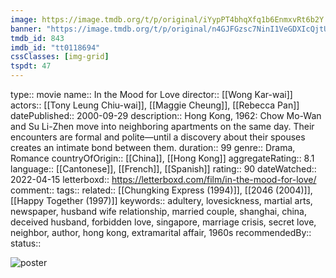 ```yaml
---
image: https://image.tmdb.org/t/p/original/iYypPT4bhqXfq1b6EnmxvRt6b2Y.jpg
banner: "https://image.tmdb.org/t/p/original/n4GJFGzsc7NinI1VeGDXIcQjtU2.jpg"
tmdb_id: 843
imdb_id: "tt0118694"
cssClasses: [img-grid]
tspdt: 47
---
```


type:: movie
name:: In the Mood for Love
director:: [[Wong Kar-wai]]
actors:: [[Tony Leung Chiu-wai]], [[Maggie Cheung]], [[Rebecca Pan]]
datePublished:: 2000-09-29
description:: Hong Kong, 1962: Chow Mo-Wan and Su Li-Zhen move into neighboring apartments on the same day. Their encounters are formal and polite—until a discovery about their spouses creates an intimate bond between them.
duration:: 99
genre:: Drama, Romance
countryOfOrigin:: [[China]], [[Hong Kong]]
aggregateRating:: 8.1
language:: [[Cantonese]], [[French]], [[Spanish]]
rating:: 90
dateWatched:: 2022-04-15
letterboxd::  https://letterboxd.com/film/in-the-mood-for-love/
comment:: 
tags::
related:: [[Chungking Express (1994)]], [[2046 (2004)]], [[Happy Together (1997)]]
keywords:: adultery, lovesickness, martial arts, newspaper, husband wife relationship, married couple, shanghai, china, deceived husband, forbidden love, singapore, marriage crisis, secret love, neighbor, author, hong kong, extramarital affair, 1960s
recommendedBy:: 
status:: 

![poster](https://image.tmdb.org/t/p/original/iYypPT4bhqXfq1b6EnmxvRt6b2Y.jpg)
